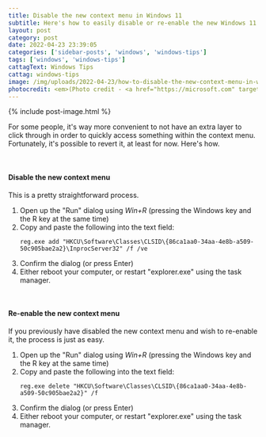```yaml
---
title: Disable the new context menu in Windows 11
subtitle: Here's how to easily disable or re-enable the new Windows 11 context menu, also known as the "right-click" menu.
layout: post
category: post
date: 2022-04-23 23:39:05
categories: ['sidebar-posts', 'windows', 'windows-tips']
tags: ['windows', 'windows-tips']
cattagText: Windows Tips
cattag: windows-tips
image: /img/uploads/2022-04-23/how-to-disable-the-new-context-menu-in-windows-11/post-image.png
photocredit: <em>(Photo credit - <a href="https://microsoft.com" target="_blank">Microsoft</a>)</em>
---
```


<meta name="description" content="For some people, it's way more convenient to not have an extra layer to click through in order to quickly access something within the context menu. Fortunately, it's possible to revert it, at least for now. Here's how.">

{% include post-image.html %}

<p>For some people, it's way more convenient to not have an extra layer to click through in order to quickly access something within the context menu. Fortunately, it's possible to revert it, at least for now. Here's how.</p>

&nbsp;

<h4>Disable the new context menu</h4>

<p>This is a pretty straightforward process.</p>

<ol>
	<li>Open up the "Run" dialog using <em>Win+R</em> (pressing the Windows key and the R key at the same time)</li>
	<li>Copy and paste the following into the text field:</li>
	<pre><code class="language-powershell">reg.exe add "HKCU\Software\Classes\CLSID\{86ca1aa0-34aa-4e8b-a509-50c905bae2a2}\InprocServer32" /f /ve</code></pre>
	<li>Confirm the dialog (or press Enter)</li>
	<li>Either reboot your computer, or restart "explorer.exe" using the task manager.</li>
</ol>
&nbsp;
<h4>Re-enable the new context menu</h4>

<p>If you previously have disabled the new context menu and wish to re-enable it, the process is just as easy.</p>

<ol>
	<li>Open up the "Run" dialog using <em>Win+R</em> (pressing the Windows key and the R key at the same time)</li>
	<li>Copy and paste the following into the text field:</li>
	<pre><code class="language-powershell">reg.exe delete "HKCU\Software\Classes\CLSID\{86ca1aa0-34aa-4e8b-a509-50c905bae2a2}" /f</code></pre>
	<li>Confirm the dialog (or press Enter)</li>
	<li>Either reboot your computer, or restart "explorer.exe" using the task manager.</li>
</ol>